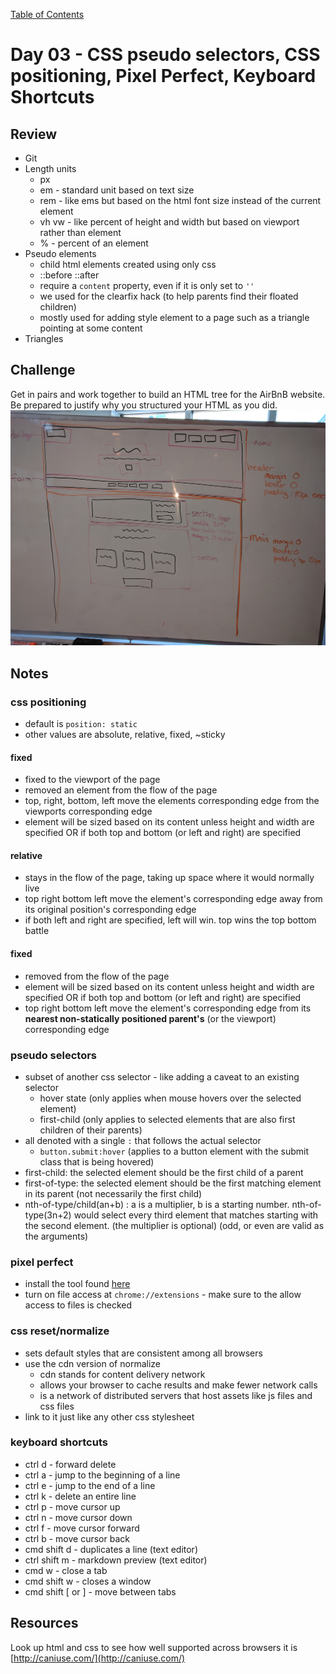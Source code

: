 [Table of Contents](/README.md)

# Day 03 - CSS pseudo selectors, CSS positioning, Pixel Perfect, Keyboard Shortcuts

## Review
- Git
- Length units
  - px
  - em - standard unit based on text size
  - rem - like ems but based on the html font size instead of the current element
  - vh vw - like percent of height and width but based on viewport rather than element
  - % - percent of an element
- Pseudo elements
  - child html elements created using only css
  - ::before ::after
  - require a `content` property, even if it is only set to `''`
  - we used for the clearfix hack (to help parents find their floated children)
  - mostly used for adding style element to a page such as a triangle pointing at some content
- Triangles

## Challenge
Get in pairs and work together to build an HTML tree for the AirBnB website. Be prepared to justify why you structured your HTML as you did.
![](examples/airbnb.jpg)

## Notes
### css positioning
- default is `position: static`
- other values are absolute, relative, fixed, ~sticky

#### fixed
  - fixed to the viewport of the page
  - removed an element from the flow of the page
  - top, right, bottom, left move the elements corresponding edge from the viewports corresponding edge
  - element will be sized based on its content unless height and width are specified OR if both top and bottom (or left and right) are specified

#### relative
  - stays in the flow of the page, taking up space where it would normally live
  - top right bottom left move the element's corresponding edge away from its original position's corresponding edge
  - if both left and right are specified, left will win. top wins the top bottom battle

#### fixed
  - removed from the flow of the page
  - element will be sized based on its content unless height and width are specified OR if both top and bottom (or left and right) are specified
  - top right bottom left move the element's corresponding edge from its **nearest non-statically positioned parent's** (or the viewport) corresponding edge

### pseudo selectors
  - subset of another css selector - like adding a caveat to an existing selector
    - hover state (only applies when mouse hovers over the selected element)
    - first-child (only applies to selected elements that are also first children of their parents)
  - all denoted with a single `:` that follows the actual selector
    - `button.submit:hover` (applies to a button element with the submit class that is being hovered)
  - first-child: the selected element should be the first child of a parent
  - first-of-type: the selected element should be the first matching element in its parent (not necessarily the first child)
  - nth-of-type/child(an+b) : a is a multiplier, b is a starting number. nth-of-type(3n+2) would select every third element that matches starting with the second element. (the multiplier is optional) (odd, or even are valid as the arguments)

### pixel perfect
- install the tool found [here](https://chrome.google.com/webstore/detail/perfectpixel-by-welldonec/dkaagdgjmgdmbnecmcefdhjekcoceebi?hl=en)
- turn on file access at `chrome://extensions` - make sure to the allow access to files is checked

### css reset/normalize
- sets default styles that are consistent among all browsers
- use the cdn version of normalize  
  - cdn stands for content delivery network
  - allows your browser to cache results and make fewer network calls
  - is a network of distributed servers that host assets like js files and css files
- link to it just like any other css stylesheet

### keyboard shortcuts
- ctrl d - forward delete
- ctrl a - jump to the beginning of a line
- ctrl e - jump to the end of a line
- ctrl k - delete an entire line
- ctrl p - move cursor up
- ctrl n - move cursor down
- ctrl f - move cursor forward
- ctrl b - move cursor back
- cmd shift d - duplicates a line (text editor)
- ctrl shift m - markdown preview (text editor)
- cmd w - close a tab
- cmd shift w - closes a window
- cmd shift [ or ] - move between tabs

## Resources
Look up html and css to see how well supported across browsers it is [http://caniuse.com/](http://caniuse.com/)
